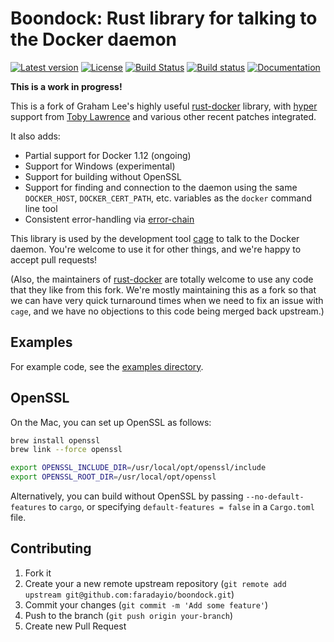 # Boondock: Rust library for talking to the Docker daemon

[![Latest version](https://img.shields.io/crates/v/boondock.svg)](https://crates.io/crates/boondock) [![License](https://img.shields.io/crates/l/boondock.svg)](https://opensource.org/licenses/Apache-2.0) [![Build Status](https://travis-ci.org/faradayio/boondock.svg?branch=master)](https://travis-ci.org/faradayio/boondock) [![Build status](https://ci.appveyor.com/api/projects/status/yylowaj7rvdy7b9j?svg=true)](https://ci.appveyor.com/project/emk/boondock) [![Documentation](https://img.shields.io/badge/documentation-docs.rs-yellow.svg)](https://docs.rs/boondock/)

**This is a work in progress!**

This is a fork of Graham Lee's highly useful [rust-docker][] library,
with [hyper][] support from [Toby Lawrence][nuclearfurnace-docker] and
various other recent patches integrated.

It also adds:

- Partial support for Docker 1.12 (ongoing)
- Support for Windows (experimental)
- Support for building without OpenSSL
- Support for finding and connection to the daemon using the same
  `DOCKER_HOST`, `DOCKER_CERT_PATH`, etc. variables as the `docker` command
  line tool
- Consistent error-handling via [error-chain][]

This library is used by the development tool [cage][] to talk to the Docker
daemon.  You're welcome to use it for other things, and we're happy to
accept pull requests!

(Also, the maintainers of [rust-docker][] are totally welcome to use any
code that they like from this fork.  We're mostly maintaining this as a
fork so that we can have very quick turnaround times when we need to fix an
issue with `cage`, and we have no objections to this code being merged back
upstream.)

[rust-docker]: https://github.com/ghmlee/rust-docker
[hyper]: http://hyper.rs/
[nuclearfurnace-docker]: https://github.com/nuclearfurnace/rust-docker
[error-chain]: https://brson.github.io/error-chain/error_chain/index.html
[cage]: http://cage.faraday.io/

## Examples

For example code, see the [examples directory](./examples).

## OpenSSL

On the Mac, you can set up OpenSSL as follows:

```bash
brew install openssl
brew link --force openssl

export OPENSSL_INCLUDE_DIR=/usr/local/opt/openssl/include
export OPENSSL_ROOT_DIR=/usr/local/opt/openssl
```

Alternatively, you can build without OpenSSL by passing
`--no-default-features` to `cargo`, or specifying `default-features =
false` in a `Cargo.toml` file.

## Contributing

1. Fork it
2. Create your a new remote upstream repository (`git remote add upstream git@github.com:faradayio/boondock.git`)
3. Commit your changes (`git commit -m 'Add some feature'`)
4. Push to the branch (`git push origin your-branch`)
5. Create new Pull Request
